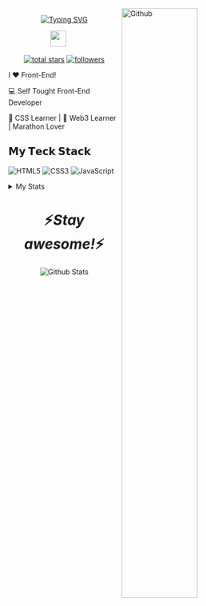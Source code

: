 <!-- Any image aligned to the right. Beware the width -->
<img width="55%" align="right" alt="Github" src="https://raw.githubusercontent.com/onimur/.github/master/.resources/git-header.svg" />

<!--Animated Text-->
<p align="center">
<a href="https://git.io/typing-svg"><img src="https://readme-typing-svg.demolab.com?font=Fira+Code&weight=100&size=25&duration=5035&pause=1000&color=723FF7&center=true&vCenter=true&multiline=true&width=435&height=71&lines=Hello%2C+I'm+Lithap;Web+developer+and+designer" alt="Typing SVG" /></a>


<!-- Social icons section -->
<p align="center">
  <a href="https://discord.gg/invite" alt="Discord" title="Lithap's Server"><img width="32px" src="https://i.imgur.com/OViZO8J.png"/></a>
  &#8287;&#8287;&#8287;&#8287;&#8287;
</p>

<!--Tabs Followers n Stars-->
<p align="center">
  <a href="https://github.com/Lithap?tab=repositories&sort=stargazers">
    <img alt="total stars" title="Total stars on GitHub" src="https://custom-icon-badges.demolab.com/github/stars/Lithap?color=55960c&style=for-the-badge&labelColor=488207&logo=star"/></a>
  <a href="https://github.com/Lithap?tab=followers">
    <img alt="followers" title="Follow me on Github" src="https://custom-icon-badges.demolab.com/github/followers/Lithap?color=236ad3&labelColor=1155ba&style=for-the-badge&logo=person-add&label=Follow&logoColor=white"/></a>
  
  I ❤️ Front-End!

:computer: Self Tought Front-End Developer

🖖 CSS Learner | 🔐 Web3 Learner | Marathon Lover
  

 ## 𝗠𝘆 𝗧𝗲𝗰𝗸 𝗦𝘁𝗮𝗰𝗸

![HTML5](https://img.shields.io/badge/-HTML5-%23E44D27?style=flat-square&logo=html5&logoColor=ffffff)
![CSS3](https://img.shields.io/badge/-CSS3-%231572B6?style=flat-square&logo=css3)
![JavaScript](https://img.shields.io/badge/-JavaScript-%23F7DF1C?style=flat-square&logo=javascript&logoColor=000000&labelColor=%23F7DF1C&color=%23FFCE5A)
  
<details><summary>My Stats</summary>
  
| Github Stats | Top Languages |
| --- | --- |
| ![Lithap's github stats](https://github-readme-stats.vercel.app/api?username=Lithap&show_icons=true&title_color=f6c32c&icon_color=f6c32c&text_color=9f9f9f&bg_color=151515&count_private=true) | ![Lithap's top languages](https://github-readme-stats.vercel.app/api/top-langs/?username=Lithap&show_icons=true&title_color=f6c32c&icon_color=f6c32c&text_color=9f9f9f&bg_color=151515&count_private=true&layout=compact) |
</details>

  <h1 align='center'>⚡️<i>Stay awesome!</i>⚡️</h1>

<p align="center">
        <img src="https://raw.githubusercontent.com/mayhemantt/mayhemantt/Update/svg/Bottom.svg" alt="Github Stats" />
</p>

